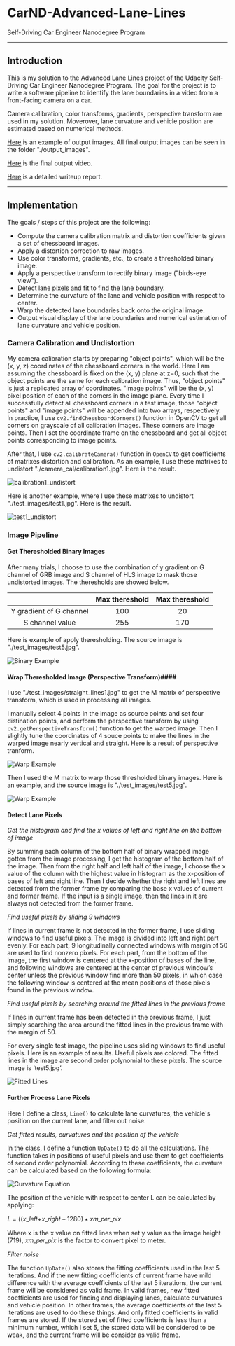 # CarND-Advanced-Lane-Lines # 
Self-Driving Car Engineer Nanodegree Program

---

## Introduction ##

This is my solution to the Advanced Lane Lines project of the Udacity Self-Driving Car Engineer Nanodegree Program. The goal for the project is to write a software pipeline to identify the lane boundaries in a video from a front-facing camera on a car.

Camera calibration, color transforms, gradients, perspective transform are used in my solution. Moverover, lane curvature and vehicle position are estimated based on numerical methods.

[Here](./examples/result2.png) is an example of output images. All final output images can be seen in the folder "./output_images".

[Here](./project_video_output.mp4) is the final output video.

[Here](./writeup.pdf) is a detailed writeup report.

---

## Implementation ##


The goals / steps of this project are the following:

* Compute the camera calibration matrix and distortion coefficients given a set of chessboard images.
* Apply a distortion correction to raw images.
* Use color transforms, gradients, etc., to create a thresholded binary image.
* Apply a perspective transform to rectify binary image ("birds-eye view").
* Detect lane pixels and fit to find the lane boundary.
* Determine the curvature of the lane and vehicle position with respect to center.
* Warp the detected lane boundaries back onto the original image.
* Output visual display of the lane boundaries and numerical estimation of lane curvature and vehicle position.

[//]: # (Image References)

[image1]: ./examples/undistort_output.jpg "calibration1_undistort"
[image2]: ./examples/test1_undistort.png "test1_undistort"
[image3]: ./examples/binary_combo_example.png "Binary Example"
[image4]: ./examples/perspective_transform.png "Warp Example"
[image5]: ./examples/binary_warped.png "Warped Binary"
[image6]: ./examples/FittedLine.png "FittedLine"
[image7]: ./examples/curvature_formula.png "Curvature Formula"
[image8]: ./examples/straight_lines2.jpg "Output example"
[image9]: ./examples/test2.jpg "Output example"

[video1]: ./project_video.mp4 "Video"

### Camera Calibration and Undistortion ###
My camera calibration starts by preparing "object points", which will be the (x, y, z) coordinates of the chessboard corners in the world. Here I am assuming the chessboard is fixed on the (x, y) plane at z=0, such that the object points are the same for each calibration image.  Thus, "object points" is just a replicated array of coordinates. "Image points" will be the (x, y) pixel position of each of the corners in the image plane. Every time I successfully detect all chessboard corners in a test image, those "object points" and "image points" will be appended into two arrays, respectively. In practice, I use `cv2.findChessboardCorners()` function in OpenCV to get all corners on grayscale of all calibration images. These corners are image points. Then I set the coordinate frame on the chessboard and get all object points corresponding to image points.

After that, I use `cv2.calibrateCamera()` function in `OpenCV` to get coefficients of matrixes distortion and calibration.
As an example, I use these matrixes to undistort "./camera_cal/calibration1.jpg". Here is the result.

![calibration1_undistort][image1]

Here is another example, where I use these matrixes to undistort "./test_images/test1.jpg". Here is the result.

![test1_undistort][image2]

### Image Pipeline ###

#### Get Theresholded Binary Images ####

After many trials, I choose to use the combination of y gradient on G channel of GRB image and S channel of HLS image to mask those undistorted images. The theresholds are showed below.

|                         | Max thereshold | Max thereshold |
|:-----------------------:|:--------------:|:--------------:| 
| Y gradient of G channel | 100            | 20             |
| S channel value         | 255            | 170            |

Here is example of apply theresholding. The source image is "./test_images/test5.jpg".

![Binary Example][image3]

#### Wrap Theresholded Image (Perspective Transform)####

I use "./test_images/straight_lines1.jpg" to get the M matrix of perspective transform, which is used in processing all images.

I manually select 4 points in the image as source points and set four distination points, and perform the perspective transform by using `cv2.getPerspectiveTransform()` function to get the warped image.
Then I slightly tune the coordinates of 4 souce points to make the lines in the warped image nearly vertical and straight.
Here is a result of perspective tranform.

![Warp Example][image4]

Then I used the M matrix to warp those thresholded binary images. Here is an example, and the source image is "./test_images/test5.jpg". 

![Warp Example][image5]

#### Detect Lane Pixels ####

_Get the histogram and find the x values of left and right line on the bottom of image_

By summing each column of the bottom half of binary wrapped image gotten from the image processing, I get the histogram of the bottom half of the image. Then from the right half and left half of the image, I choose the x value of the column with the highest value in histogram as the x-position of bases of left and right line.
Then I decide whether the right and left lines are detected from the former frame by comparing the base x values of current and former frame. If the input is a single image, then the lines in it are always not detected from the former frame.

_Find useful pixels by sliding 9 windows_

If lines in current frame is not detected in the former frame, I use sliding windows to find useful pixels.
The image is divided into left and right part evenly. For each part, 9 longitudinally connected windows with margin of 50 are used to find nonzero pixels. For each part, from the bottom of the image, the first window is centered at the x-position of bases of the line, and following windows are centered at the center of previous window’s center unless the previous window find more than 50 pixels, in which case the following window is centered at the mean positions of those pixels found in the previous window.

_Find useful pixels by searching around the fitted lines in the previous frame_

If lines in current frame has been detected in the previous frame, I just simply searching the area around the fitted lines in the previous frame with the margin of 50.

For every single test image, the pipeline uses sliding windows to find useful pixels.
Here is an example of results. Useful pixels are colored. The fitted lines in the image are second order polynomial to these pixels. The source image is ‘test5.jpg’.

![Fitted Lines][image6]

#### Further Process Lane Pixels ####

Here I define a class, `Line()` to calculate lane curvatures, the vehicle's position on the current lane, and filter out noise.

_Get fitted results, curvatures and the position of the vehicle_

In the class, I define a function `UpDate()` to do all the calculations.
The function takes in positions of useful pixels and use them to get coefficients of second order polynomial. According to these coefficients, the curvature can be calculated based on the following formula:

![Curvature Equation][image7]

The position of the vehicle with respect to center L can be calculated by applying:

𝐿 = ((𝑥_𝑙𝑒𝑓𝑡+𝑥_𝑟𝑖𝑔ℎ𝑡 – 1280) ∗ 𝑥𝑚_𝑝𝑒𝑟_𝑝𝑖𝑥

Where x is the x value on fitted lines when set y value as the image height (719), 𝑥𝑚_𝑝𝑒𝑟_𝑝𝑖𝑥 is the factor to convert pixel to meter.

_Filter noise_

The function `UpDate()` also stores the fitting coefficients used in the last 5 iterations. And if the new fitting coefficients of current frame have mild difference with the average coefficients of the last 5 iterations, the current frame will be considered as valid frame.
In valid frames, new fitted coefficients are used for finding and displaying lanes, calculate curvatures and vehicle position. In other frames, the average coefficients of the last 5 iterations are used to do these things. And only fitted coefficients in valid frames are stored.
If the stored set of fitted coefficients is less than a minimum number, which I set 5, the stored data will be considered to be weak, and the current frame will be consider as valid frame.

